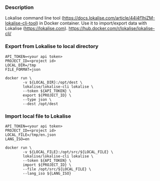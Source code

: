 ### Description 
Lokalise command line tool (https://docs.lokalise.com/article/44l4f1hiZM-lokalise-cli-tool) in Docker container. Use it to import/export data with Lokalise (https://lokalise.com).
https://hub.docker.com/r/lokalise/lokalise-cli/

### Export from Lokalise to local directory
    API_TOKEN=<your api token>
    PROJECT_ID=<project id>
    LOCAL_DIR=/tmp
    FILE_FORMAT=json

    docker run \
        	-v ${LOCAL_DIR}:/opt/dest \
        	lokalise/lokalise-cli lokalise \
        	--token ${API_TOKEN} \
        	export ${PROJECT_ID} \
        	--type json \
        	--dest /opt/dest


### Import local file to Lokalise
    API_TOKEN=<your api token>
    PROJECT_ID=<project id>
    LOCAL_FILE=/tmp/en.json
    LANG_ISO=en

    docker run \
        	-v ${LOCAL_FILE}:/opt/src/${LOCAL_FILE} \
        	lokalise/lokalise-cli lokalise \
        	--token ${API_TOKEN} \
        	import ${PROJECT_ID} \
        	--file /opt/src/${LOCAL_FILE} \
        	--lang_iso ${LANG_ISO}
